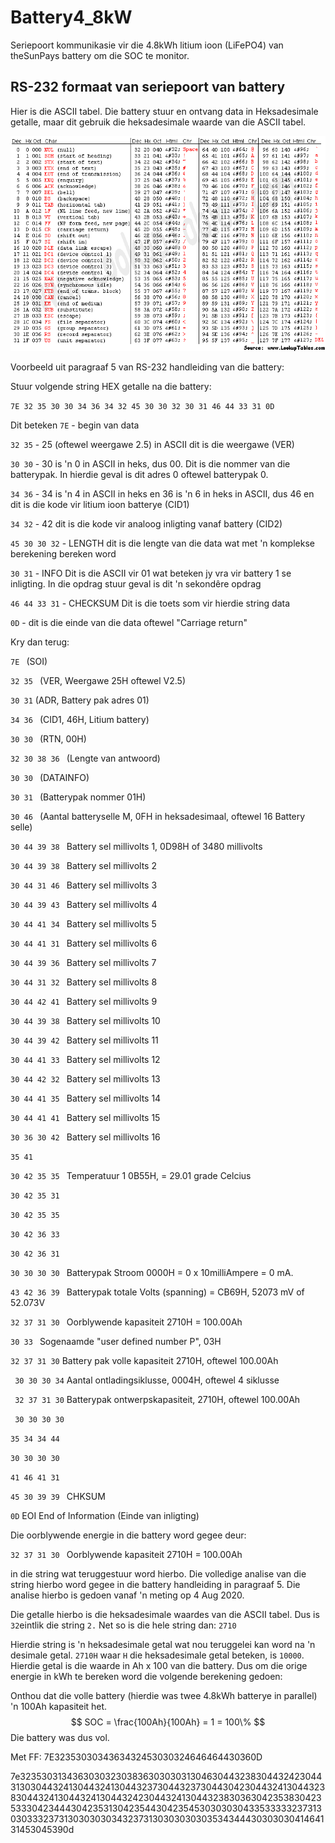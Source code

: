 # Battery4_8kW
Seriepoort kommunikasie vir die 4.8kWh litium ioon (LiFePO4) van theSunPays battery om die SOC te monitor.



## RS-232 formaat van seriepoort van battery

Hier is die ASCII tabel.  Die battery stuur en ontvang data in Heksadesimale getalle, maar dit gebruik die heksadesimale waarde van die ASCII tabel.

![asciifull](asciifull.gif)

Voorbeeld uit paragraaf 5 van RS-232 handleiding van die battery:

Stuur volgende string HEX getalle na die battery:

`7E 32 35 30 30 34 36 34 32 45 30 30 32 30 31 46 44 33 31 0D`

Dit beteken
`7E` - begin van data

`32 35` - 25 (oftewel weergawe 2.5) in ASCII dit is die weergawe (VER)

`30 30` - 30 is 'n 0 in ASCII in heks, dus 00.  Dit is die nommer van die batterypak.  In hierdie geval is dit adres 0 oftewel batterypak 0.

`34 36` - 34 is 'n 4 in ASCII in heks en 36 is 'n 6 in heks in ASCII, dus 46 en dit is die kode vir litium ioon batterye (CID1)

`34 32` - 42 dit is die kode vir analoog inligting vanaf battery (CID2)

`45 30 30 32` - LENGTH dit is die lengte van die data wat met 'n komplekse berekening bereken word

`30 31` - INFO Dit is die ASCII vir 01 wat beteken jy vra vir battery 1 se inligting.  In die opdrag stuur geval is dit 'n sekondêre opdrag

`46 44 33 31` - CHECKSUM  Dit is die toets som vir hierdie string data

`0D` - dit is die einde van die data oftewel "Carriage return"

Kry dan terug:

`7E ` (SOI)

`32 35 ` (VER, Weergawe 25H oftewel V2.5)

`30 31` (ADR, Battery pak adres 01)

`34 36 ` (CID1, 46H, Litium battery)

`30 30 ` (RTN, 00H)

`32 30 38 36 ` (Lengte van antwoord)

`30 30 ` (DATAINFO)

`30 31 ` (Batterypak nommer 01H)

`30 46 ` (Aantal batteryselle M, 0FH in heksadesimaal, oftewel 16 Battery selle)

`30 44 39 38 `  Battery sel millivolts 1, 0D98H of 3480 millivolts

`30 44 39 38 `  Battery sel millivolts 2

`30 44 31 46 `  Battery sel millivolts 3

`30 44 39 43 ` Battery sel millivolts 4

`30 44 41 34 ` Battery sel millivolts 5

`30 44 41 31 ` Battery sel millivolts 6

`30 44 39 36 ` Battery sel millivolts 7

`30 44 31 32 ` Battery sel millivolts 8

`30 44 42 41 ` Battery sel millivolts 9

`30 44 39 38 ` Battery sel millivolts 10

`30 44 39 42 ` Battery sel millivolts 11

`30 44 41 33 ` Battery sel millivolts 12

`30 44 42 32 ` Battery sel millivolts 13

`30 44 41 35 ` Battery sel millivolts 14

`30 44 41 41 ` Battery sel millivolts 15

`30 36 30 42 ` Battery sel millivolts 16

`35 41 ` 

`30 42 35 35 ` Temperatuur 1 0B55H, = 29.01 grade Celcius 

`30 42 35 31 `

`30 42 35 35 `

`30 42 36 33 `

`30 42 36 31 `

`30 30 30 30 ` Batterypak Stroom 0000H = 0 x 10milliAmpere = 0 mA.

`43 42 36 39 ` Batterypak totale Volts (spanning) = CB69H, 52073 mV of 52.073V

`32 37 31 30 ` Oorblywende kapasiteit 2710H = 100.00Ah

`30 33 ` Sogenaamde "user defined number P", 03H

`32 37 31 30` Battery pak volle kapasiteit 2710H, oftewel 100.00Ah

` 30 30 30 34` Aantal ontladingsiklusse, 0004H, oftewel 4 siklusse

` 32 37 31 30` Batterypak ontwerpskapasiteit, 2710H, oftewel 100.00Ah  

` 30 30 30 30` 

`35 34 34 44 ` 

`30 30 30 30 ` 

`41 46 41 31 ` 

`45 30 39 39 ` CHKSUM

`0D` EOI End of Information (Einde van inligting)





Die oorblywende energie in die battery word gegee deur:

`32 37 31 30 `  Oorblywende kapasiteit 2710H = 100.00Ah

in die string wat teruggestuur word hierbo.  Die volledige analise van die string hierbo word gegee in die battery handleiding in paragraaf 5.  Die analise hierbo is gedoen vanaf 'n meting op 4 Aug 2020.

Die getalle hierbo is die heksadesimale waardes van die ASCII tabel.  Dus is `32`eintlik die string `2.`  Net so is die hele string dan:  `2710`

Hierdie string is 'n heksadesimale getal wat nou teruggelei kan word na 'n desimale getal.  `2710H` waar `H`  die heksadesimale getal beteken, is `10000`.  Hierdie getal is die waarde in Ah x 100 van die battery.  Dus om die orige energie in kWh te bereken word die volgende berekening gedoen:

Onthou dat die volle battery (hierdie was twee 4.8kWh batterye in parallel) 'n 100Ah kapasiteit het.
$$
SOC = \frac{100Ah}{100Ah} = 1 = 100\%
$$
Die battery was dus vol.



Met FF:
7E3235303034363432453030324646464430360D

7e3235303134363030323038363030303130463044323830443242304431303044324130443241304432373044323730443042304432413044323830443241304432413044324230443241304432383036304235383042353330423444304235313042354430423545303030304335333332373130303332373130303030343237313030303030353434443030303041464131453045390d